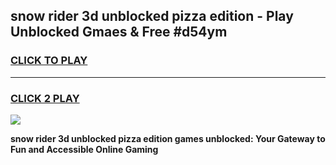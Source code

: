 
## snow rider 3d unblocked pizza edition - Play Unblocked Gmaes & Free #d54ym
<h3>
<a href="https://news.freeplayer.one?title=snow_rider_3d_unblocked_pizza_edition&ref=24F">CLICK TO PLAY</a></h3>
<hr>

<h3>
<a href="https://news.freeplayer.one?title=snow_rider_3d_unblocked_pizza_edition&ref=24F">CLICK 2 PLAY</a>
  
</h3>

<a href="https://news.freeplayer.one?title=snow_rider_3d_unblocked_pizza_edition&ref=24F/"><img src="https://clearcache.store/games.png"></a>


**snow rider 3d unblocked pizza edition games unblocked: Your Gateway to Fun and Accessible Online Gaming**
